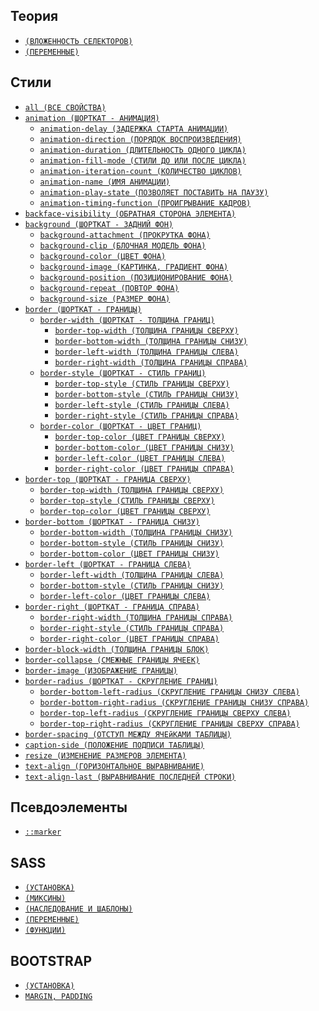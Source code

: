 <style>
  * {
    user-select: none;
  }
</style>

## Теория

- [`(ВЛОЖЕННОСТЬ СЕЛЕКТОРОВ)`](<./CSS/ТЕОРИЯ/Вложенность селекторов.md>)
- [`(ПЕРЕМЕННЫЕ)`](./CSS/ТЕОРИЯ/Переменные.md)

## Стили

- [`all (ВСЕ СВОЙСТВА)`](<./CSS/STYLES/all (ВСЕ СВОЙСТВА).md>)
- [`animation (ШОРТКАТ - АНИМАЦИЯ)`](<./CSS/STYLES/animation (ШОРТКАТ - АНИМАЦИЯ).md>)
  - [`animation-delay (ЗАДЕРЖКА СТАРТА АНИМАЦИИ)`](<./CSS/STYLES/animation-delay (ЗАДЕРЖКА СТАРТА АНИМАЦИИ).md>)
  - [`animation-direction (ПОРЯДОК ВОСПРОИЗВЕДЕНИЯ)`](<./CSS/STYLES/animation-direction (ПОРЯДОК ВОСПРОИЗВЕДЕНИЯ).md>)
  - [`animation-duration (ДЛИТЕЛЬНОСТЬ ОДНОГО ЦИКЛА)`](<./CSS/STYLES/animation-duration (ДЛИТЕЛЬНОСТЬ ОДНОГО ЦИКЛА).md>)
  - [`animation-fill-mode (СТИЛИ ДО ИЛИ ПОСЛЕ ЦИКЛА)`](<./CSS/STYLES/animation-fill-mode (СТИЛИ ДО ИЛИ ПОСЛЕ ЦИКЛА).md>)
  - [`animation-iteration-count (КОЛИЧЕСТВО ЦИКЛОВ)`](<./CSS/STYLES/animation-iteration-count (КОЛИЧЕСТВО ЦИКЛОВ).md>)
  - [`animation-name (ИМЯ АНИМАЦИИ)`](<./CSS/STYLES/animation-name (ИМЯ АНИМАЦИИ).md>)
  - [`animation-play-state (ПОЗВОЛЯЕТ ПОСТАВИТЬ НА ПАУЗУ)`](<./CSS/STYLES/animation-play-state (ПОЗВОЛЯЕТ ПОСТАВИТЬ НА ПАУЗУ).md>)
  - [`animation-timing-function (ПРОИГРЫВАНИЕ КАДРОВ)`](<./CSS/STYLES/animation-timing-function (ПРОИГРЫВАНИЕ КАДРОВ).md>)
- [`backface-visibility (ОБРАТНАЯ СТОРОНА ЭЛЕМЕНТА)`](<./CSS/STYLES/backface-visibility (ОБРАТНАЯ СТОРОНА ЭЛЕМЕНТА).md>)
- [`background (ШОРТКАТ - ЗАДНИЙ ФОН)`](<./CSS/STYLES/background (ШОРТКАТ - ЗАДНИЙ ФОН).md>)
  - [`background-attachment (ПРОКРУТКА ФОНА)`](<./CSS/STYLES/background-attachment (ПРОКРУТКА ФОНА).md>)
  - [`background-clip (БЛОЧНАЯ МОДЕЛЬ ФОНА)`](<./CSS/STYLES/background-clip (БЛОЧНАЯ МОДЕЛЬ ФОНА).md>)
  - [`background-color (ЦВЕТ ФОНА)`](<./CSS/STYLES/background-color (ЦВЕТ ФОНА).md>)
  - [`background-image (КАРТИНКА, ГРАДИЕНТ ФОНА)`](<./CSS/STYLES/background-image (КАРТИНКА, ГРАДИЕНТ ФОНА).md>)
  - [`background-position (ПОЗИЦИОНИРОВАНИЕ ФОНА)`](<./CSS/STYLES/background-position (ПОЗИЦИОНИРОВАНИЕ ФОНА).md>)
  - [`background-repeat (ПОВТОР ФОНА)`](<./CSS/STYLES/background-repeat (ПОВТОР ФОНА).md>)
  - [`background-size (РАЗМЕР ФОНА)`](<./CSS/STYLES/background-size (РАЗМЕР ФОНА).md>)
- [`border (ШОРТКАТ - ГРАНИЦЫ)`](<./CSS/STYLES/border (ШОРТКАТ - ГРАНИЦЫ).md>)
  - [`border-width (ШОРТКАТ - ТОЛЩИНА ГРАНИЦ)`](<./CSS/STYLES/border-width (ШОРТКАТ - ТОЛЩИНА ГРАНИЦ).md>)
    - [`border-top-width (ТОЛЩИНА ГРАНИЦЫ СВЕРХУ)`](<./CSS/STYLES/border-top-width (ТОЛЩИНА ГРАНИЦЫ СВЕРХУ).md>)
    - [`border-bottom-width (ТОЛЩИНА ГРАНИЦЫ СНИЗУ)`](<./CSS/STYLES/border-bottom-width (ТОЛЩИНА ГРАНИЦЫ СНИЗУ).md>)
    - [`border-left-width (ТОЛЩИНА ГРАНИЦЫ СЛЕВА)`](<./CSS/STYLES/border-left-width (ТОЛЩИНА ГРАНИЦЫ СЛЕВА).md>)
    - [`border-right-width (ТОЛЩИНА ГРАНИЦЫ СПРАВА)`](<./CSS/STYLES/border-right-width (ТОЛЩИНА ГРАНИЦЫ СПРАВА).md>)
  - [`border-style (ШОРТКАТ - СТИЛЬ ГРАНИЦ)`](<./CSS/STYLES/border-style (ШОРТКАТ - СТИЛЬ ГРАНИЦ).md>)
    - [`border-top-style (СТИЛЬ ГРАНИЦЫ СВЕРХУ)`](<./CSS/STYLES/border-top-style (СТИЛЬ ГРАНИЦЫ СВЕРХУ).md>)
    - [`border-bottom-style (СТИЛЬ ГРАНИЦЫ СНИЗУ)`](<./CSS/STYLES/border-bottom-style (СТИЛЬ ГРАНИЦЫ СНИЗУ).md>)
    - [`border-left-style (СТИЛЬ ГРАНИЦЫ СЛЕВА)`](<./CSS/STYLES/border-left-style (СТИЛЬ ГРАНИЦЫ СЛЕВА).md>)
    - [`border-right-style (СТИЛЬ ГРАНИЦЫ СПРАВА)`](<./CSS/STYLES/border-right-style (СТИЛЬ ГРАНИЦЫ СПРАВА).md>)
  - [`border-color (ШОРТКАТ - ЦВЕТ ГРАНИЦ)`](<./CSS/STYLES/border-color (ШОРТКАТ - ЦВЕТ ГРАНИЦ).md>)
    - [`border-top-color (ЦВЕТ ГРАНИЦЫ СВЕРХУ)`](<./CSS/STYLES/border-top-color (ЦВЕТ ГРАНИЦЫ СВЕРХУ).md>)
    - [`border-bottom-color (ЦВЕТ ГРАНИЦЫ СНИЗУ)`](<./CSS/STYLES/border-bottom-color (ЦВЕТ ГРАНИЦЫ СНИЗУ).md>)
    - [`border-left-color (ЦВЕТ ГРАНИЦЫ СЛЕВА)`](<./CSS/STYLES/border-left-color (ЦВЕТ ГРАНИЦЫ СЛЕВА).md>)
    - [`border-right-color (ЦВЕТ ГРАНИЦЫ СПРАВА)`](<./CSS/STYLES/border-right-color (ЦВЕТ ГРАНИЦЫ СПРАВА).md>)
- [`border-top (ШОРТКАТ - ГРАНИЦА СВЕРХУ)`](<./CSS/STYLES/border-top (ШОРТКАТ - ГРАНИЦА СВЕРХУ).md>)
  - [`border-top-width (ТОЛЩИНА ГРАНИЦЫ СВЕРХУ)`](<./CSS/STYLES/border-top-width (ТОЛЩИНА ГРАНИЦЫ СВЕРХУ).md>)
  - [`border-top-style (СТИЛЬ ГРАНИЦЫ СВЕРХУ)`](<./CSS/STYLES/border-top-style (СТИЛЬ ГРАНИЦЫ СВЕРХУ).md>)
  - [`border-top-color (ЦВЕТ ГРАНИЦЫ СВЕРХУ)`](<./CSS/STYLES/border-top-color (ЦВЕТ ГРАНИЦЫ СВЕРХУ).md>)
- [`border-bottom (ШОРТКАТ - ГРАНИЦА СНИЗУ)`](<./CSS/STYLES/border-bottom (ШОРТКАТ - ГРАНИЦА СНИЗУ).md>)
  - [`border-bottom-width (ТОЛЩИНА ГРАНИЦЫ СНИЗУ)`](<./CSS/STYLES/border-bottom-width (ТОЛЩИНА ГРАНИЦЫ СНИЗУ).md>)
  - [`border-bottom-style (СТИЛЬ ГРАНИЦЫ СНИЗУ)`](<./CSS/STYLES/border-bottom-style (СТИЛЬ ГРАНИЦЫ СНИЗУ).md>)
  - [`border-bottom-color (ЦВЕТ ГРАНИЦЫ СНИЗУ)`](<./CSS/STYLES/border-bottom-color (ЦВЕТ ГРАНИЦЫ СНИЗУ).md>)
- [`border-left (ШОРТКАТ - ГРАНИЦА СЛЕВА)`](<./CSS/STYLES/border-left (ШОРТКАТ - ГРАНИЦА СЛЕВА).md>)
  - [`border-left-width (ТОЛЩИНА ГРАНИЦЫ СЛЕВА)`](<./CSS/STYLES/border-left-width (ТОЛЩИНА ГРАНИЦЫ СЛЕВА).md>)
  - [`border-bottom-style (СТИЛЬ ГРАНИЦЫ СНИЗУ)`](<./CSS/STYLES/border-bottom-style (СТИЛЬ ГРАНИЦЫ СНИЗУ).md>)
  - [`border-left-color (ЦВЕТ ГРАНИЦЫ СЛЕВА)`](<./CSS/STYLES/border-left-color (ЦВЕТ ГРАНИЦЫ СЛЕВА).md>)
- [`border-right (ШОРТКАТ - ГРАНИЦА СПРАВА)`](<./CSS/STYLES/border-right (ШОРТКАТ - ГРАНИЦА СПРАВА).md>)
  - [`border-right-width (ТОЛЩИНА ГРАНИЦЫ СПРАВА)`](<./CSS/STYLES/border-right-width (ТОЛЩИНА ГРАНИЦЫ СПРАВА).md>)
  - [`border-right-style (СТИЛЬ ГРАНИЦЫ СПРАВА)`](<./CSS/STYLES/border-right-style (СТИЛЬ ГРАНИЦЫ СПРАВА).md>)
  - [`border-right-color (ЦВЕТ ГРАНИЦЫ СПРАВА)`](<./CSS/STYLES/border-right-color (ЦВЕТ ГРАНИЦЫ СПРАВА).md>)
- [`border-block-width (ТОЛЩИНА ГРАНИЦЫ БЛОК)`](<./CSS/STYLES/border-block-width (ТОЛЩИНА ГРАНИЦЫ БЛОК).md>)
- [`border-collapse (СМЕЖНЫЕ ГРАНИЦЫ ЯЧЕЕК)`](<./CSS/STYLES/border-collapse (СМЕЖНЫЕ ГРАНИЦЫ ЯЧЕЕК).md>)
- [`border-image (ИЗОБРАЖЕНИЕ ГРАНИЦЫ)`](<./CSS/STYLES/border-image (ИЗОБРАЖЕНИЕ ГРАНИЦЫ).md>)
- [`border-radius (ШОРТКАТ - СКРУГЛЕНИЕ ГРАНИЦ)`](<./CSS/STYLES/border-radius (ШОРТКАТ - СКРУГЛЕНИЕ ГРАНИЦ).md>)
  - [`border-bottom-left-radius (СКРУГЛЕНИЕ ГРАНИЦЫ СНИЗУ СЛЕВА)`](<./CSS/STYLES/border-bottom-left-radius (СКРУГЛЕНИЕ ГРАНИЦЫ СНИЗУ СЛЕВА).md>)
  - [`border-bottom-right-radius (СКРУГЛЕНИЕ ГРАНИЦЫ СНИЗУ СПРАВА)`](<./CSS/STYLES/border-bottom-right-radius (СКРУГЛЕНИЕ ГРАНИЦЫ СНИЗУ СПРАВА).md>)
  - [`border-top-left-radius (СКРУГЛЕНИЕ ГРАНИЦЫ СВЕРХУ СЛЕВА)`](<./CSS/STYLES/border-top-left-radius (СКРУГЛЕНИЕ ГРАНИЦЫ СВЕРХУ СЛЕВА).md>)
  - [`border-top-right-radius (СКРУГЛЕНИЕ ГРАНИЦЫ СВЕРХУ СПРАВА)`](<./CSS/STYLES/border-top-right-radius (СКРУГЛЕНИЕ ГРАНИЦЫ СВЕРХУ СПРАВА).md>)
- [`border-spacing (ОТСТУП МЕЖДУ ЯЧЕйКАМИ ТАБЛИЦЫ)`](<./CSS/STYLES/border-spacing (ОТСТУП МЕЖДУ ЯЧЕйКАМИ ТАБЛИЦЫ).md>)
- [`caption-side (ПОЛОЖЕНИЕ ПОДПИСИ ТАБЛИЦЫ)`](<./CSS/STYLES/caption-side (ПОЛОЖЕНИЕ ПОДПИСИ ТАБЛИЦЫ).md>)
- [`resize (ИЗМЕНЕНИЕ РАЗМЕРОВ ЭЛЕМЕНТА)`](<./CSS/STYLES/resize (ИЗМЕНЕНИЕ РАЗМЕРОВ ЭЛЕМЕНТА).md>)
- [`text-align (ГОРИЗОНТАЛЬНОЕ ВЫРАВНИВАНИЕ)`](<./CSS/STYLES/text-align (ГОРИЗОНТАЛЬНОЕ ВЫРАВНИВАНИЕ).md>)
- [`text-align-last (ВЫРАВНИВАНИЕ ПОСЛЕДНЕЙ СТРОКИ)`](<./CSS/STYLES/text-align-last (ВЫРАВНИВАНИЕ ПОСЛЕДНЕЙ СТРОКИ).md>)

## Псевдоэлементы

- [`::marker`](<./CSS/ПСЕВДОЭЛЕМЕНТЫ/marker (МАРКЕРЫ СПИСКА).md>)

## SASS

- [`(УСТАНОВКА)`](./CSS/SASS/Установка.md)
- [`(МИКСИНЫ)`](./CSS/SASS/Миксины.md)
- [`(НАСЛЕДОВАНИЕ И ШАБЛОНЫ)`](<./CSS/SASS/Наследование и шаблоны.md>)
- [`(ПЕРЕМЕННЫЕ)`](./CSS/SASS/Переменные.md)
- [`(ФУНКЦИИ)`](./CSS/SASS/Функции.md)

## BOOTSTRAP

- [`(УСТАНОВКА)`](./CSS/BOOTSTRAP/Установка.md)
- [`MARGIN, PADDING`](<./CSS/BOOTSTRAP/margin, padding.md>)

